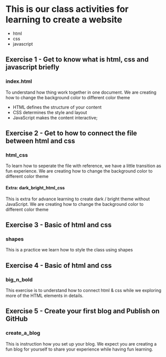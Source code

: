 # This is our class activities for learning to create a website
- html
- css
- javascript

## Exercise 1 - Get to know what is html, css and javascript briefly
### index.html
To understand how thing work together in one document. We are creating how to change the background color to different color theme
- HTML defines the structure of your content
- CSS determines the style and layout 
- JavaScript makes the content interactive;

## Exercise 2 - Get to how to connect the file between html and css
### html_css
To learn how to seperate the file with reference, we have a little transition as fun experience. 
We are creating how to change the background color to different color theme

#### Extra: dark_bright_html_css
This is extra for advance learning to create dark / bright theme without JavaScript.
We are creating how to change the background color to different color theme

## Exercise 3 - Basic of html and css
### shapes
This is a practice we learn how to style the class using shapes

## Exercise 4 - Basic of html and css 
### big_n_bold
This exercise is to understand how to connect html & css while we exploring more of the HTML elements in details.

## Exercise 5 - Create your first blog and Publish on GitHub
### create_a_blog
This is instruction how you set up your blog. We expect you are creating a fun blog for yourself to share your experience while having fun learning.

